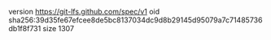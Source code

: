 version https://git-lfs.github.com/spec/v1
oid sha256:39d35fe67efcee8de5bc8137034dc9d8b29145d95079a7c71485736db1f8f731
size 1307
